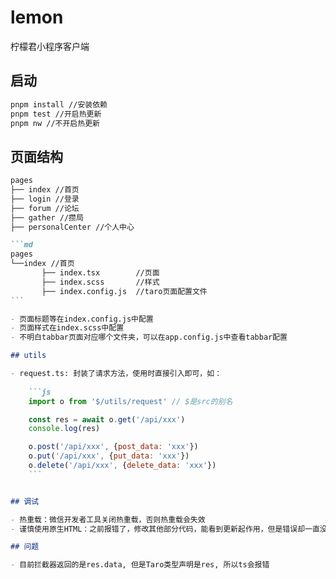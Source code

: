 # lemon

柠檬君小程序客户端

## 启动

```md
pnpm install //安装依赖
pnpm test //开启热更新
pnpm nw //不开启热更新
```

## 页面结构

````md
pages
├── index //首页
├── login //登录
├── forum //论坛
├── gather //攒局
├── personalCenter //个人中心

```md
pages
└──index //首页
       ├── index.tsx        //页面
       ├── index.scss       //样式
       ├── index.config.js  //taro页面配置文件
```

- 页面标题等在index.config.js中配置
- 页面样式在index.scss中配置
- 不明白tabbar页面对应哪个文件夹，可以在app.config.js中查看tabbar配置

## utils

- request.ts: 封装了请求方法，使用时直接引入即可，如：
    
    ```js
    import o from '$/utils/request' // $是src的别名

    const res = await o.get('/api/xxx')
    console.log(res)

    o.post('/api/xxx', {post_data: 'xxx'})
    o.put('/api/xxx', {put_data: 'xxx'})
    o.delete('/api/xxx', {delete_data: 'xxx'})
    ```


## 调试

- 热重载：微信开发者工具关闭热重载，否则热重载会失效
- 谨慎使用原生HTML：之前报错了，修改其他部分代码，能看到更新起作用，但是错误却一直没有消去，原因是使用了button而非taro提供的Button组件，所以时好时坏，所以建议使用taro提供的组件

## 问题

- 目前拦截器返回的是res.data, 但是Taro类型声明是res, 所以ts会报错
